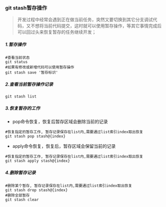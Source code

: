 ### git stash暂存操作

> 开发过程中经常会遇到正在做当前任务，突然又要切换到其它分支调试代码，又不想将当前代码提交，这时就可以使用暂存操作，等其它事情完成后可以回过头来恢复暂存的任务继续开发；

##### 1.暂存操作

```
#查看当前状态
git status
#如果有修改或新增代码可以使用暂存操作
git stash save '暂存标识'
```

##### 2.查看当前暂存操作记录

```
git stash list
```

##### 3.恢复暂存的工作

- pop命令恢复，恢复后暂存区域会删除当前的记录

```
#恢复指定的暂存工作, 暂存记录保存在list内,需要通过list索引index取出恢复
git stash pop stash@{index}
```

- apply命令恢复，恢复后，暂存区域会保留当前的记录

```
#恢复指定的暂存工作, 暂存记录保存在list内,需要通过list索引index取出恢复
git stash apply stash@{index}
```

##### 4.删除暂存记录

```
#删除某个暂存, 暂存记录保存在list内,需要通过list索引index取出恢复
git stash drop stash@{index}
#删除全部暂存
git stash clear
```

